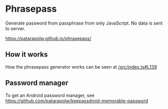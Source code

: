 # Phrasepass

Generate password from passphrase from only JavaScript. No data is sent to server.

<https://patarapolw.github.io/phrasepass/>

## How it works

How the phrasepass generator works can be seen at [/src/index.ts#L139](/src/index.ts#L139)

## Password manager

To get an Android password manager, see <https://github.com/patarapolw/keepassdroid-memorable-password>

